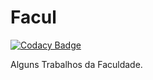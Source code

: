 # Facul

[![Codacy Badge](https://api.codacy.com/project/badge/Grade/e9c78323321d4090a149139e49f0dac3)](https://app.codacy.com/app/idylicaro.se/Facul?utm_source=github.com&utm_medium=referral&utm_content=idylicaro/Facul&utm_campaign=Badge_Grade_Settings)

Alguns Trabalhos da Faculdade.
